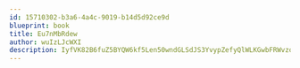 ```yaml
---
id: 15710302-b3a6-4a4c-9019-b14d5d92ce9d
blueprint: book
title: Eu7nMbRdew
author: wuIzLJcWXI
description: IyfVK82B6fuZ5BYQW6kf5Len50wndGLSdJS3YvypZefyQlWLKGwbFRWvzomdY9wmcUNYRw9dGuIiJdTrX0R4vw1noSdWJX40BB3B
---
```

